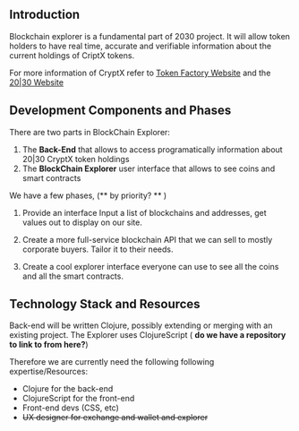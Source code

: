 ## Introduction

Blockchain explorer is a fundamental part of 2030 project. It will allow token holders to have real time, accurate and verifiable information about the current holdings of CriptX tokens.

For more information of CryptX refer to [Token Factory Website](http://tokenfactory.io) and the [20|30 Website](http://www.2030.io)

## Development Components and Phases

There are two parts in BlockChain Explorer:
1. The **Back-End** that allows to access programatically information about 20|30 CryptX token holdings
2. The **BlockChain Explorer** user interface that allows to see coins and smart contracts

We have a few phases, (** by priority? ** )

 1. Provide an interface Input a list of blockchains and addresses, get values out to display on our site.

 2. Create a more full-service blockchain API that we can sell to mostly corporate buyers. Tailor it to their needs.

 3. Create a cool explorer interface everyone can use to see all the coins and all the smart contracts.

## Technology Stack and Resources

Back-end will be written Clojure, possibly extending or merging with an existing project. The Explorer uses ClojureScript ( **do we have a repository to link to from here?**)

Therefore we are currently need the following following expertise/Resources:

* Clojure for the back-end
* ClojureScript for the front-end
* Front-end devs (CSS, etc)
* ~~UX designer for exchange and wallet and explorer~~
